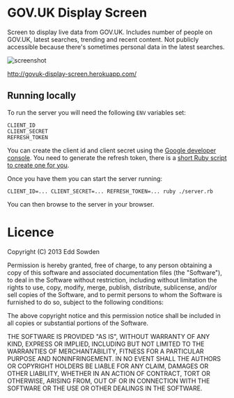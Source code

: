 # GOV.UK Display Screen

Screen to display live data from GOV.UK. Includes number of people on GOV.UK,
latest searches, trending and recent content. Not publicly accessible because
there's sometimes personal data in the latest searches.

![screenshot](docs/screenshot.png)

http://govuk-display-screen.herokuapp.com/

## Running locally

To run the server you will need the following `ENV` variables set:

```
CLIENT_ID
CLIENT_SECRET
REFRESH_TOKEN
```

You can create the client id and client secret using the [Google developer
console][1]. You need to generate the refresh token, there is a [short Ruby
script to create one for you][2].

Once you have them you can start the server running:

```
CLIENT_ID=... CLIENT_SECRET=... REFRESH_TOKEN=... ruby ./server.rb
```

You can then browse to the server in your browser.


[1]: https://developer.google.com/console
[2]: https://gist.github.com/edds/9363713

# Licence

Copyright (C) 2013 Edd Sowden

Permission is hereby granted, free of charge, to any person obtaining a copy of
this software and associated documentation files (the "Software"), to deal in
the Software without restriction, including without limitation the rights to
use, copy, modify, merge, publish, distribute, sublicense, and/or sell copies
of the Software, and to permit persons to whom the Software is furnished to do
so, subject to the following conditions:

The above copyright notice and this permission notice shall be included in all
copies or substantial portions of the Software.

THE SOFTWARE IS PROVIDED "AS IS", WITHOUT WARRANTY OF ANY KIND, EXPRESS OR
IMPLIED, INCLUDING BUT NOT LIMITED TO THE WARRANTIES OF MERCHANTABILITY,
FITNESS FOR A PARTICULAR PURPOSE AND NONINFRINGEMENT. IN NO EVENT SHALL THE
AUTHORS OR COPYRIGHT HOLDERS BE LIABLE FOR ANY CLAIM, DAMAGES OR OTHER
LIABILITY, WHETHER IN AN ACTION OF CONTRACT, TORT OR OTHERWISE, ARISING FROM,
OUT OF OR IN CONNECTION WITH THE SOFTWARE OR THE USE OR OTHER DEALINGS IN THE
SOFTWARE.
